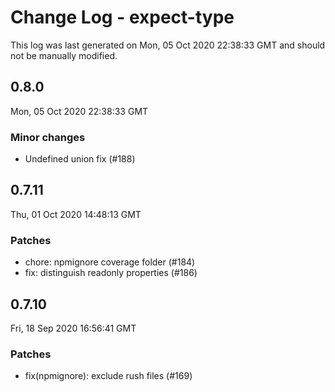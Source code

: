 # Change Log - expect-type

This log was last generated on Mon, 05 Oct 2020 22:38:33 GMT and should not be manually modified.

## 0.8.0
Mon, 05 Oct 2020 22:38:33 GMT

### Minor changes

- Undefined union fix (#188)

## 0.7.11
Thu, 01 Oct 2020 14:48:13 GMT

### Patches

- chore: npmignore coverage folder (#184)
- fix: distinguish readonly properties (#186)

## 0.7.10
Fri, 18 Sep 2020 16:56:41 GMT

### Patches

- fix(npmignore): exclude rush files (#169)

